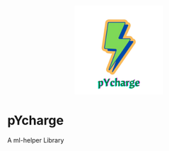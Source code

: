 <p align="center">
  <img 
    width="200"
    height="200"
    src="logo.png"
  >
</p>

# pYcharge
A ml-helper Library
